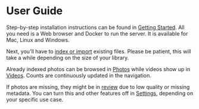 # User Guide #

Step-by-step installation instructions can be found in [Getting Started](../getting-started/index.md).
All you need is a Web browser and Docker to run the server. It is available for Mac, Linux and Windows.

Next, you'll have to [index or import](library/import-vs-index.md) 
existing files. Please be patient, this will take a while depending on the size of your library.

Already indexed photos can be browsed in [Photos](organize/browse.md) 
while videos show up in [Videos](organize/video.md).
Counts are continuously updated in the navigation.

If photos are missing, they might be in [review](organize/review.md) due to low quality or missing metadata.
You can turn this and other features off in [Settings](settings/ui.md), depending on
your specific use case.
